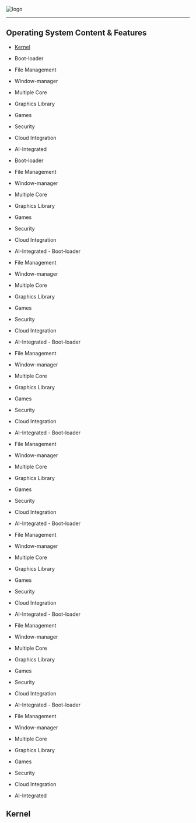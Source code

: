 ![logo](https://github.com/Zaid-Operating-System/Zaid-Operating-System/assets/117456465/00685491-2cc9-401f-b3bf-23d2d3ea9ae1)

--------------------------------------------------------------------------------

## Operating System Content & Features 
<!-- toc -->
- [Kernel ](#kernel) 
- Boot-loader 
- File Management
- Window-manager 
- Multiple Core 
- Graphics Library 
- Games 
- Security
- Cloud Integration
- AI-Integrated 

- Boot-loader 
- File Management
- Window-manager 
- Multiple Core 
- Graphics Library 
- Games 
- Security
- Cloud Integration
- AI-Integrated - Boot-loader 
- File Management
- Window-manager 
- Multiple Core 
- Graphics Library 
- Games 
- Security
- Cloud Integration
- AI-Integrated - Boot-loader 
- File Management
- Window-manager 
- Multiple Core 
- Graphics Library 
- Games 
- Security
- Cloud Integration
- AI-Integrated - Boot-loader 
- File Management
- Window-manager 
- Multiple Core 
- Graphics Library 
- Games 
- Security
- Cloud Integration
- AI-Integrated - Boot-loader 
- File Management
- Window-manager 
- Multiple Core 
- Graphics Library 
- Games 
- Security
- Cloud Integration
- AI-Integrated - Boot-loader 
- File Management
- Window-manager 
- Multiple Core 
- Graphics Library 
- Games 
- Security
- Cloud Integration
- AI-Integrated - Boot-loader 
- File Management
- Window-manager 
- Multiple Core 
- Graphics Library 
- Games 
- Security
- Cloud Integration
- AI-Integrated 
<!-- tocstop -->

## Kernel






